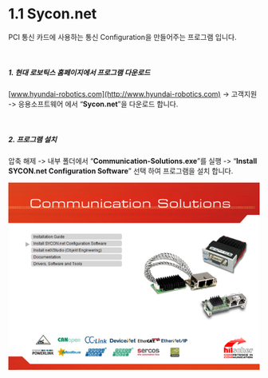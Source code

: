 ﻿# 1.1 Sycon.net

PCI 통신 카드에 사용하는 통신 Configuration을 만들어주는 프로그램 입니다.

<br>

##### 1. 현대 로보틱스 홈페이지에서 프로그램 다운로드
[www.hyundai-robotics.com](http://www.hyundai-robotics.com) -> 고객지원 -> 응용소프트웨어 에서 “**Sycon.net**”을 다운로드 합니다.

<br>

##### 2. 프로그램 설치
압축 해제 -> 내부 폴더에서 “**Communication-Solutions.exe**”를 실행 -> “**Install SYCON.net Configuration Software**” 선택 하여 프로그램을 설치 합니다.

![[그림 1.1-1 Sycon.net 설치 화면]](<../_assets/1-Install-Program/image_1.png>)